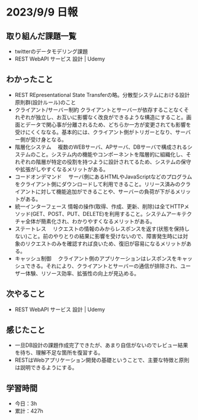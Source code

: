 # 2023/9/9 日報
## 取り組んだ課題一覧
- twitterのデータモデリング課題
- REST WebAPI サービス 設計 | Udemy

## わかったこと
- REST
  REpresentational State Transferの略。分散型システムにおける設計原則群(設計ルール)のこと
- クライアント/サーバー制約
  クライアントとサーバーが依存することなくそれぞれが独立し、お互いに影響なく改良ができるような構造にすること。画面とデータで関心事が分離されるため、どちらか一方が変更されても影響を受けにくくななる。基本的には、クライアント側がトリガーとなり、サーバー側が受け身となる。
- 階層化システム
　複数のWEBサーバ、APサーバ、DBサーバで構成されるシステムのこと。システム内の機能やコンポーネントを階層的に組織化し、それぞれの階層が特定の役割を持つように設計されてるため、システムの保守や拡張がしやすくなるメリットがある。
- コードオンデマンド
　サーバ側にあるHTMLやJavaScriptなどのプログラムをクライアント側にダウンロードして利用できること。リリース済みのクライアントに対して機能追加ができることや、サーバーの負荷が下がるメリットがある。
- 統一インターフェース
  情報の操作(取得、作成、更新、削除)は全てHTTPメソッド(GET、POST、PUT、DELETE)を利用すること。システムアーキテクチャ全体が簡素化され、わかりやすくなるメリットがある。
- ステートレス
　リクエストの情報のみからレスポンスを返す(状態を保持しない)こと。前のやりとりの結果に影響を受けないので、障害発生時には対象のリクエストのみを確認すれば良いため、復旧が容易になるメリットがある。
- キャッシュ制御
　クライアント側のアプリケーションはレスポンスをキャッシュできる。それにより、クライアントとサーバーの通信が排除され、ユーザー体験、リソース効率、拡張性の向上が見込める。

## 次やること
- REST WebAPI サービス 設計 | Udemy

## 感じたこと
- 一旦DB設計の課題作成完了できたが、あまり自信がないのでレビュー結果を待ち、理解不足な箇所を復習する。
- RESTはWebアプリケーション開発の基礎ということで、主要な特徴と原則は説明できるようにする。
  
## 学習時間
- 今日：3h
- 累計：427h
